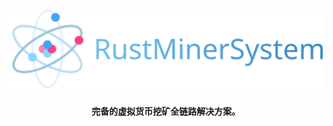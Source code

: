 # ![alt text](https://raw.githubusercontent.com/EvilGenius-dot/RustMinerSystem/refs/heads/main/image/_logo.svg)

<p align="center">
<b>完备的虚拟货币挖矿全链路解决方案。</b>
</p>